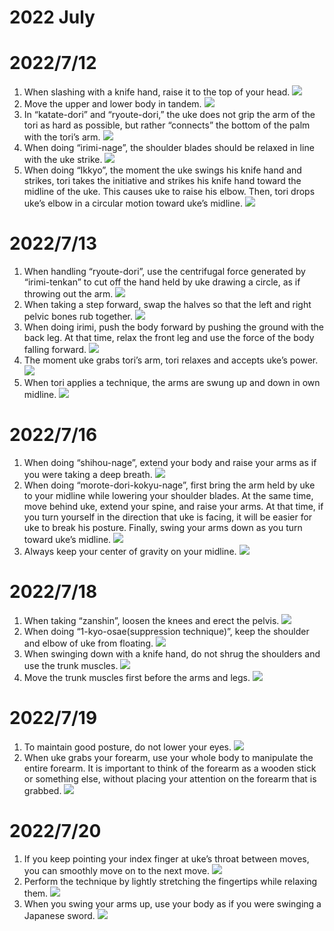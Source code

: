 # 2022 July

# 2022/7/12
1. When slashing with a knife hand, raise it to the top of your head.
![](./2022_7/2022_7_12/1.jpg)
2. Move the upper and lower body in tandem.
![](./2022_7/2022_7_12/2.jpg)
3. In “katate-dori” and “ryoute-dori,” the uke does not grip the arm of the tori as hard as possible, but rather “connects” the bottom of the palm with the tori’s arm.
![](./2022_7/2022_7_12/3.jpg)
4. When doing “irimi-nage”, the shoulder blades should be relaxed in line with the uke strike.
![](./2022_7/2022_7_12/4.jpg)
5. When doing “Ikkyo”, the moment the uke swings his knife hand and strikes, tori takes the initiative and strikes his knife hand toward the midline of the uke.  This causes uke to raise his elbow. Then, tori drops uke’s elbow in a circular motion toward uke’s midline.
![](./2022_7/2022_7_12/5.jpg)

# 2022/7/13
1. When handling “ryoute-dori”, use the centrifugal force generated by “irimi-tenkan” to cut off the hand held by uke drawing a circle, as if throwing out the arm.
![](./2022_7/2022_7_13/1.jpg)
2. When taking a step forward, swap the halves so that the left and right pelvic bones rub together.
![](./2022_7/2022_7_13/2.jpg)
3. When doing irimi, push the body forward by pushing the ground with the back leg. At that time, relax the front leg and use the force of the body falling forward.
![](./2022_7/2022_7_13/3.jpg)
4. The moment uke grabs tori’s arm, tori relaxes and accepts uke’s power.
![](./2022_7/2022_7_13/4.jpg)
5. When tori applies a technique, the arms are swung up and down in own midline.
![](./2022_7/2022_7_13/5.jpg)

# 2022/7/16
1. When doing “shihou-nage”, extend your body and raise your arms as if you were taking a deep breath.
![](./2022_7/2022_7_16/1.jpg)
2. When doing “morote-dori-kokyu-nage”, first bring the arm held by uke to your midline while lowering your shoulder blades. At the same time, move behind uke, extend your spine, and raise your arms.  At that time, if you turn yourself in the direction that uke is facing, it will be easier for uke to break his posture.  Finally, swing your arms down as you turn toward uke’s midline.
![](./2022_7/2022_7_16/2.jpg)
3. Always keep your center of gravity on your midline.
![](./2022_7/2022_7_16/3.jpg)

# 2022/7/18
1. When taking “zanshin”, loosen the knees and erect the pelvis.
![](./2022_7/2022_7_18/1.jpg)
2. When doing “1-kyo-osae(suppression technique)”, keep the shoulder and elbow of uke from floating.
![](./2022_7/2022_7_18/2.jpg)
3. When swinging down with a knife hand, do not shrug the shoulders and use the trunk muscles.
![](./2022_7/2022_7_18/3.jpg)
4. Move the trunk muscles first before the arms and legs.
![](./2022_7/2022_7_18/4.jpg)

# 2022/7/19
1. To maintain good posture, do not lower your eyes.
![](./2022_7/2022_7_19/1.jpg)
2. When uke grabs your forearm, use your whole body to manipulate the entire forearm. It is important to think of the forearm as a wooden stick or something else, without placing your attention on the forearm that is grabbed.
![](./2022_7/2022_7_19/2.jpg)

# 2022/7/20
1. If you keep pointing your index finger at uke’s throat between moves, you can smoothly move on to the next move.
![](./2022_7/2022_7_20/1.jpg)
2. Perform the technique by lightly stretching the fingertips while relaxing them.
![](./2022_7/2022_7_20/2.jpg)
3. When you swing your arms up, use your body as if you were swinging a Japanese sword.
![](./2022_7/2022_7_20/3.jpg)
